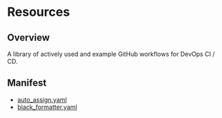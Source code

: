 # Resources

## Overview

A library of actively used and example GitHub workflows for DevOps CI / CD.

## Manifest

- [auto_assign.yaml](auto_assign.yaml)
- [black_formatter.yaml](black_formatter.yaml)
